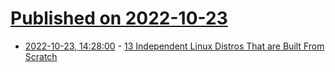 # [Published on 2022-10-23](index.md)

* [2022-10-23, 14:28:00](https://soylentnews.org/article.pl?sid=22/10/22/1749223&from=rss) - [13 Independent Linux Distros That are Built From Scratch](https://soylentnews.org/article.pl?sid=22/10/22/1749223&from=rss)
